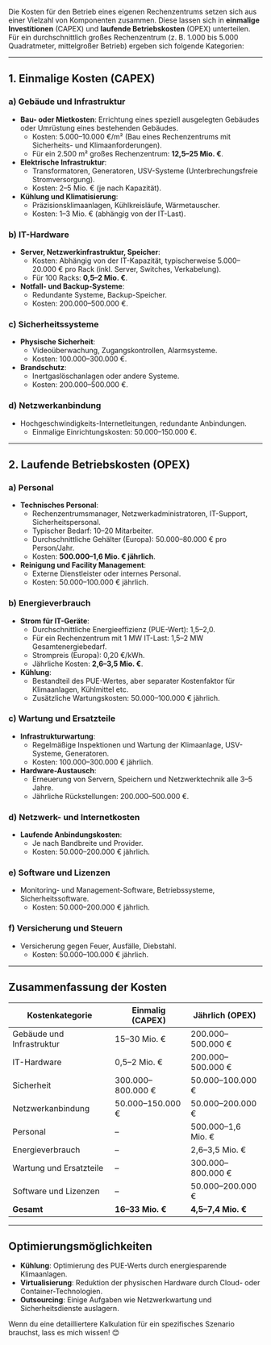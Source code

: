 Die Kosten für den Betrieb eines eigenen Rechenzentrums setzen sich aus einer Vielzahl von Komponenten zusammen. Diese lassen sich in **einmalige Investitionen** (CAPEX) und **laufende Betriebskosten** (OPEX) unterteilen. Für ein durchschnittlich großes Rechenzentrum (z. B. 1.000 bis 5.000 Quadratmeter, mittelgroßer Betrieb) ergeben sich folgende Kategorien:

---

## **1. Einmalige Kosten (CAPEX)**

### **a) Gebäude und Infrastruktur**
- **Bau- oder Mietkosten**: Errichtung eines speziell ausgelegten Gebäudes oder Umrüstung eines bestehenden Gebäudes.
  - Kosten: 5.000–10.000 €/m² (Bau eines Rechenzentrums mit Sicherheits- und Klimaanforderungen).
  - Für ein 2.500 m² großes Rechenzentrum: **12,5–25 Mio. €**.
- **Elektrische Infrastruktur**:
  - Transformatoren, Generatoren, USV-Systeme (Unterbrechungsfreie Stromversorgung).
  - Kosten: 2–5 Mio. € (je nach Kapazität).
- **Kühlung und Klimatisierung**:
  - Präzisionsklimaanlagen, Kühlkreisläufe, Wärmetauscher.
  - Kosten: 1–3 Mio. € (abhängig von der IT-Last).

### **b) IT-Hardware**
- **Server, Netzwerkinfrastruktur, Speicher**:
  - Kosten: Abhängig von der IT-Kapazität, typischerweise 5.000–20.000 € pro Rack (inkl. Server, Switches, Verkabelung).
  - Für 100 Racks: **0,5–2 Mio. €**.
- **Notfall- und Backup-Systeme**:
  - Redundante Systeme, Backup-Speicher.
  - Kosten: 200.000–500.000 €.

### **c) Sicherheitssysteme**
- **Physische Sicherheit**:
  - Videoüberwachung, Zugangskontrollen, Alarmsysteme.
  - Kosten: 100.000–300.000 €.
- **Brandschutz**:
  - Inertgaslöschanlagen oder andere Systeme.
  - Kosten: 200.000–500.000 €.

### **d) Netzwerkanbindung**
- Hochgeschwindigkeits-Internetleitungen, redundante Anbindungen.
  - Einmalige Einrichtungskosten: 50.000–150.000 €.

---

## **2. Laufende Betriebskosten (OPEX)**

### **a) Personal**
- **Technisches Personal**:
  - Rechenzentrumsmanager, Netzwerkadministratoren, IT-Support, Sicherheitspersonal.
  - Typischer Bedarf: 10–20 Mitarbeiter.
  - Durchschnittliche Gehälter (Europa): 50.000–80.000 € pro Person/Jahr.
  - Kosten: **500.000–1,6 Mio. € jährlich**.
- **Reinigung und Facility Management**:
  - Externe Dienstleister oder internes Personal.
  - Kosten: 50.000–100.000 € jährlich.

### **b) Energieverbrauch**
- **Strom für IT-Geräte**:
  - Durchschnittliche Energieeffizienz (PUE-Wert): 1,5–2,0.
  - Für ein Rechenzentrum mit 1 MW IT-Last: 1,5–2 MW Gesamtenergiebedarf.
  - Strompreis (Europa): 0,20 €/kWh.
  - Jährliche Kosten: **2,6–3,5 Mio. €**.
- **Kühlung**:
  - Bestandteil des PUE-Wertes, aber separater Kostenfaktor für Klimaanlagen, Kühlmittel etc.
  - Zusätzliche Wartungskosten: 50.000–100.000 € jährlich.

### **c) Wartung und Ersatzteile**
- **Infrastrukturwartung**:
  - Regelmäßige Inspektionen und Wartung der Klimaanlage, USV-Systeme, Generatoren.
  - Kosten: 100.000–300.000 € jährlich.
- **Hardware-Austausch**:
  - Erneuerung von Servern, Speichern und Netzwerktechnik alle 3–5 Jahre.
  - Jährliche Rückstellungen: 200.000–500.000 €.

### **d) Netzwerk- und Internetkosten**
- **Laufende Anbindungskosten**:
  - Je nach Bandbreite und Provider.
  - Kosten: 50.000–200.000 € jährlich.

### **e) Software und Lizenzen**
- Monitoring- und Management-Software, Betriebssysteme, Sicherheitssoftware.
  - Kosten: 50.000–200.000 € jährlich.

### **f) Versicherung und Steuern**
- Versicherung gegen Feuer, Ausfälle, Diebstahl.
  - Kosten: 50.000–100.000 € jährlich.

---

## **Zusammenfassung der Kosten**

| **Kostenkategorie**                | **Einmalig (CAPEX)**   | **Jährlich (OPEX)**    |
|-------------------------------------|------------------------|------------------------|
| Gebäude und Infrastruktur           | 15–30 Mio. €          | 200.000–500.000 €     |
| IT-Hardware                         | 0,5–2 Mio. €          | 200.000–500.000 €     |
| Sicherheit                          | 300.000–800.000 €     | 50.000–100.000 €      |
| Netzwerkanbindung                   | 50.000–150.000 €      | 50.000–200.000 €      |
| Personal                            | –                     | 500.000–1,6 Mio. €    |
| Energieverbrauch                    | –                     | 2,6–3,5 Mio. €        |
| Wartung und Ersatzteile             | –                     | 300.000–800.000 €     |
| Software und Lizenzen               | –                     | 50.000–200.000 €      |
| **Gesamt**                          | **16–33 Mio. €**      | **4,5–7,4 Mio. €**    |

---

## **Optimierungsmöglichkeiten**
- **Kühlung**: Optimierung des PUE-Werts durch energiesparende Klimaanlagen.
- **Virtualisierung**: Reduktion der physischen Hardware durch Cloud- oder Container-Technologien.
- **Outsourcing**: Einige Aufgaben wie Netzwerkwartung und Sicherheitsdienste auslagern.

Wenn du eine detailliertere Kalkulation für ein spezifisches Szenario brauchst, lass es mich wissen! 😊